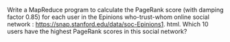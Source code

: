 Write a MapReduce program to calculate the PageRank score (with damping factor 0.85) for each user in the Epinions who-trust-whom online social network : https://snap.stanford.edu/data/soc-Epinions1. html. 
Which 10 users have the highest PageRank scores in this social network? 
